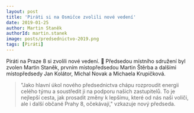 ```yaml
---
layout: post
title: 'Piráti si na Osmičce zvolili nové vedení'
date: 2019-01-25
author: Martin Staněk
authorId: martin.stanek
image: posts/predsednictvo-2019.png
tags: [Piráti]
---
```


Piráti na Praze 8 si zvolili nové vedení. 🏴 Předsedou místního sdružení byl zvolen Martin Staněk, prvním místopředsedou Martin Štěrba a dalšími místopředsedy Jan Kolátor, Michal Novak a Michaela Krupičková.

> "Jako hlavní úkol nového předsednictva chápu rozproudit energii celého týmu a soustředit ji na podporu našich zastupitelů. To je nejlepší cesta, jak prosadit změny k lepšímu, které od nás naši voliči, ale i další občané Prahy 8, očekávají," vzkazuje nový předseda.
